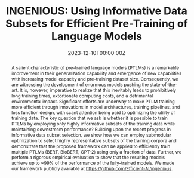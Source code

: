 ---
title: "INGENIOUS: Using Informative Data Subsets for Efficient Pre-Training of Language Models"
authors:
- H S V N S Kowndinya Renduchintala
- Krishnateja Killamsetty
- Sumit Bhatia
- Milan Aggarwal
- Ganesh Ramakrishnan
- Rishabh Iyer
- Balaji Krishnamurthy

date: "2023-12-10T00:00:00Z"
doi: "10.18653/v1/2023.findings-emnlp.445"

publishDate: "2023-12-10T00:00:00Z"

publication_types: ["conference"]

publication: "Findings of the Association for Computational Linguistics: EMNLP"
publication_short: "EMNLP"

abstract: "A salient characteristic of pre-trained language models (PTLMs) is a remarkable improvement in their generalization capability and emergence of new capabilities with increasing model capacity and pre-training dataset size. Consequently, we are witnessing the development of enormous models pushing the state-of-the-art. It is, however, imperative to realize that this inevitably leads to prohibitively long training times, extortionate computing costs, and a detrimental environmental impact. Significant efforts are underway to make PTLM training more efficient through innovations in model architectures, training pipelines, and loss function design, with scant attention being paid to optimizing the utility of training data. The key question that we ask is whether it is possible to train PTLMs by employing only highly informative subsets of the training data while maintaining downstream performance? Building upon the recent progress in informative data subset selection, we show how we can employ submodular optimization to select highly representative subsets of the training corpora and demonstrate that the proposed framework can be applied to efficiently train multiple PTLMs (BERT, BioBERT, GPT-2) using only a fraction of data. Further, we perform a rigorous empirical evaluation to show that the resulting models achieve up to ~99% of the performance of the fully-trained models. We made our framework publicly available at https://github.com/Efficient-AI/ingenious."
summary: ""

tags:
- Natural Language Processing
- Language Models
- Data Efficiency
- Submodularity

featured: false


links:
url_pdf: "https://aclanthology.org/2023.findings-emnlp.445.pdf"
url_code: ""
url_dataset: ""
url_poster: "https://kowndinya-renduchintala.github.io/assets/pdf/2023.findings-emnlp.445.poster.pdf"
url_project: ""
url_slides: ""
url_source: ""
url_video: "https://youtu.be/Srg96xxDp9M"

projects: []
slides: ""
---